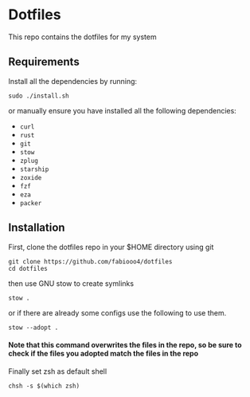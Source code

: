 # Dotfiles

This repo contains the dotfiles for my system

## Requirements

Install all the dependencies by running:

```
sudo ./install.sh
```

or manually ensure you have installed all the following dependencies:

- `curl`
- `rust`
- `git`
- `stow`
- `zplug`
- `starship`
- `zoxide`
- `fzf`
- `eza`
- `packer`

## Installation

First, clone the dotfiles repo in your $HOME directory using git

```
git clone https://github.com/fabiooo4/dotfiles
cd dotfiles
```

then use GNU stow to create symlinks

```
stow .
```

or if there are already some configs use the following to use them.

```
stow --adopt .
```

#### Note that this command overwrites the files in the repo, so be sure to check if the files you adopted match the files in the repo

Finally set zsh as default shell

```
chsh -s $(which zsh)
```
